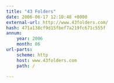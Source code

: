 ```yaml
---
title: "43 Folders"
date: 2006-06-17 12:10:48 +0000
external-url: http://www.43folders.com/
hash: 471a138cf9d15fbef7a219fc671c555f
annum:
    year: 2006
    month: 06
url-parts:
    scheme: http
    host: www.43folders.com
    path: /

---
```



